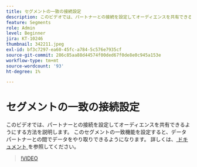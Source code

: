 ```yaml
---
title: セグメントの一致の接続設定
description: このビデオでは、パートナーとの接続を設定してオーディエンスを共有できるようにする方法を説明します。 このセグメントの一致機能の設定後、...（説明は 60 ～ 160 文字にする必要があります）
feature: Segments
role: Admin
level: Beginner
jira: KT-10246
thumbnail: 342211.jpeg
exl-id: bf3c7297-ea60-45fc-a784-5c576e7935cf
source-git-commit: 286c85aa88d44574f00ded67f0de8e0c945a153e
workflow-type: tm+mt
source-wordcount: '93'
ht-degree: 1%

---
```


# セグメントの一致の接続設定

このビデオでは、パートナーとの接続を設定してオーディエンスを共有できるようにする方法を説明します。 このセグメントの一致機能を設定すると、データパートナーとの間でデータをやり取りできるようになります。 詳しくは、[ ドキュメント ](https://experienceleague.adobe.com/docs/experience-platform/segmentation/ui/segment-match/overview.html?lang=ja) を参照してください。

>[!VIDEO](https://video.tv.adobe.com/v/346353/?learn=on&enablevpops&captions=jpn)
